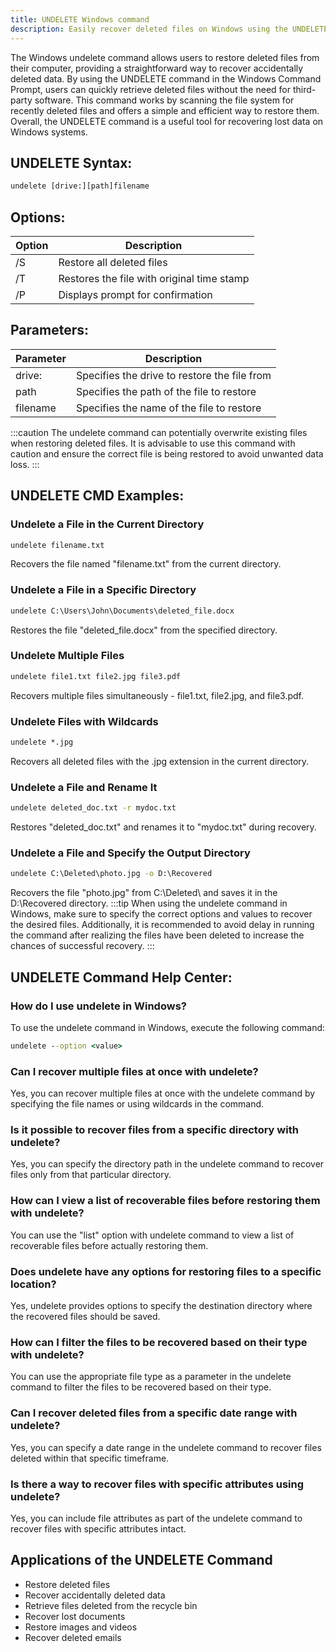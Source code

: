 ```yaml
---
title: UNDELETE Windows command
description: Easily recover deleted files on Windows using the UNDELETE command.
---
```


The Windows undelete command allows users to restore deleted files from their computer, providing a straightforward way to recover accidentally deleted data. By using the UNDELETE command in the Windows Command Prompt, users can quickly retrieve deleted files without the need for third-party software. This command works by scanning the file system for recently deleted files and offers a simple and efficient way to restore them. Overall, the UNDELETE command is a useful tool for recovering lost data on Windows systems.
## UNDELETE Syntax:
```cmd
undelete [drive:][path]filename
```
## Options:
| Option | Description                     |
|--------|---------------------------------|
| /S     | Restore all deleted files        |
| /T     | Restores the file with original time stamp |
| /P     | Displays prompt for confirmation |

## Parameters:
| Parameter | Description                                                        |
|-----------|--------------------------------------------------------------------|
| drive:    | Specifies the drive to restore the file from                      |
| path      | Specifies the path of the file to restore                         |
| filename  | Specifies the name of the file to restore                         |

:::caution
The undelete command can potentially overwrite existing files when restoring deleted files. It is advisable to use this command with caution and ensure the correct file is being restored to avoid unwanted data loss.
:::
## UNDELETE CMD Examples:
### Undelete a File in the Current Directory
```cmd
undelete filename.txt
```
Recovers the file named "filename.txt" from the current directory.

### Undelete a File in a Specific Directory
```cmd
undelete C:\Users\John\Documents\deleted_file.docx
```
Restores the file "deleted_file.docx" from the specified directory.

### Undelete Multiple Files
```cmd
undelete file1.txt file2.jpg file3.pdf
```
Recovers multiple files simultaneously - file1.txt, file2.jpg, and file3.pdf.

### Undelete Files with Wildcards
```cmd
undelete *.jpg
```
Recovers all deleted files with the .jpg extension in the current directory.

### Undelete a File and Rename It
```cmd
undelete deleted_doc.txt -r mydoc.txt
```
Restores "deleted_doc.txt" and renames it to "mydoc.txt" during recovery.

### Undelete a File and Specify the Output Directory
```cmd
undelete C:\Deleted\photo.jpg -o D:\Recovered
```
Recovers the file "photo.jpg" from C:\Deleted\ and saves it in the D:\Recovered directory.
:::tip
When using the undelete command in Windows, make sure to specify the correct options and values to recover the desired files. Additionally, it is recommended to avoid delay in running the command after realizing the files have been deleted to increase the chances of successful recovery.
:::

## UNDELETE Command Help Center:

### How do I use undelete in Windows?
To use the undelete command in Windows, execute the following command:
```cmd
undelete --option <value>
```

### Can I recover multiple files at once with undelete?
Yes, you can recover multiple files at once with the undelete command by specifying the file names or using wildcards in the command.

### Is it possible to recover files from a specific directory with undelete?
Yes, you can specify the directory path in the undelete command to recover files only from that particular directory.

### How can I view a list of recoverable files before restoring them with undelete?
You can use the "list" option with undelete command to view a list of recoverable files before actually restoring them. 

### Does undelete have any options for restoring files to a specific location?
Yes, undelete provides options to specify the destination directory where the recovered files should be saved.

### How can I filter the files to be recovered based on their type with undelete?
You can use the appropriate file type as a parameter in the undelete command to filter the files to be recovered based on their type.

### Can I recover deleted files from a specific date range with undelete?
Yes, you can specify a date range in the undelete command to recover files deleted within that specific timeframe.

### Is there a way to recover files with specific attributes using undelete?
Yes, you can include file attributes as part of the undelete command to recover files with specific attributes intact.
## Applications of the UNDELETE Command

- Restore deleted files
- Recover accidentally deleted data
- Retrieve files deleted from the recycle bin
- Recover lost documents
- Restore images and videos
- Recover deleted emails
